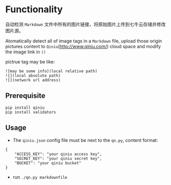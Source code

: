# Functionality
 
自动检测 `Markdown` 文件中所有的图片链接，将原始图片上传到七牛云存储并修改图片源。

Atomatically detect all of image tags in a `Markdown` file, upload those origin pictures content to `Qiniu`(http://www.qiniu.com/) cloud space and modify the image link in `()`

pictrue tag may be like:

```
![may be some info](local relative path)
![](local absolute path)
![](network url address)
```

## Prerequisite

```
pip install qiniu
pip install validators
```

## Usage

* The `qiniu.json` config file must be next to the `qn.py`, content format:

```
{
    "ACCESS_KEY": "your qiniu access key",
    "SECRET_KEY": "your qiniu secret key",
    "BUCKET": "your qiniu bucket"
}
```

* run `./qn.py markdownfile`
